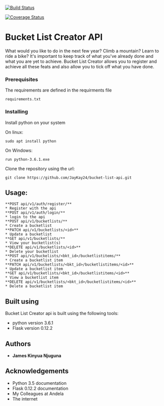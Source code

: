 [![Build Status](https://travis-ci.org/JayKay24/bucket-list-api.svg?branch=develop)](https://travis-ci.org/JayKay24/bucket-list-api)

[![Coverage Status](https://coveralls.io/repos/github/JayKay24/bucket-list-api/badge.svg?branch=develop)](https://coveralls.io/github/JayKay24/bucket-list-api?branch=develop)

# Bucket List Creator API

What would you like to do in the next few year? Climb a mountain? Learn to
ride a bike? It's important to keep track of what you've already done and
what you are yet to achieve.
Bucket List Creator allows you to register and achieve all these feats and
also allow you to tick off what you have done.

### Prerequisites

The requirements are defined in the requirments file

```
requirements.txt
```

### Installing
Install python on your system

On linux:

```
sudo apt install python
```

On Windows:

```
run python-3.6.1.exe
```

Clone the repository using the url:

```
git clone https://github.com/JayKay24/bucket-list-api.git
```

## Usage:
    **POST api/v1/auth/register/**
    * Register with the api
    **POST api/v1/auth/login/**
    * login to the api
    **POST api/v1/bucketlists/**
    * Create a bucketlist
    **PATCH api/v1/bucketlists/<id>**
    * Update a bucketlist
    **GET api/v1/bucketlists/**
    * View your bucketlist(s)
    **DELETE api/v1/bucketlists/<id>**
    * Delete your bucketlist
    **POST api/v1/buckelists/<bkt_id>/bucketlistitems/**
    * Create a bucketlist item
    **PATCH api/v1/bucketlists/<bkt_id>/bucketlistitems/<id>**
    * Update a bucketlist item
    **GET api/v1/bucketlists/<bkt_id>/bucketlistitems/<id>**
    * View a bucketlist item
    **DELETE api/v1/bucketlists/<bkt_id>/bucketlistitems/<id>**
    * Delete a bucketlist item

## Built using

Bucket List Creator api is built using the following tools:

* python version 3.6.1
* Flask version 0.12.2

## Authors

* **James Kinyua Njuguna**

## Acknowledgements

* Python 3.5 documentation
* Flask 0.12.2 documentation
* My Colleagues at Andela
* The internet
